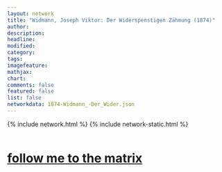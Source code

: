 ```yaml
---
layout: network
title: "Widmann, Joseph Viktor: Der Widerspenstigen Zähmung (1874)"
author:
description:
headline:
modified:
category:
tags: 
imagefeature: 
mathjax: 
chart: 
comments: false
featured: false
list: false
networkdata: 1874-Widmann_-Der_Wider.json
---
```

{% include network.html %}
{% include network-static.html %}
<div class="row">
  <div class="small-5 small-centered columns"><a href="/matrix333"><h1>follow me to the matrix</h1></a>
</div>
</div>
